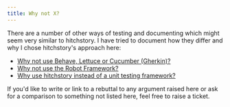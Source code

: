 ```yaml
---
title: Why not X?
---
```


There are a number of other ways of testing and documenting which might seem
very similar to hitchstory. I have tried to document how they differ and
why I chose hitchstory's approach here:

- [Why not use Behave, Lettuce or Cucumber (Gherkin)?](gherkin)
- [Why not use the Robot Framework?](robot)
- [Why use hitchstory instead of a unit testing framework?](unit-test)


If you'd like to write or link to a rebuttal to any argument raised
here or ask for a comparison to something not listed here,
feel free to raise a ticket.